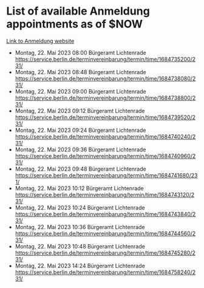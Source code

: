 # List of available Anmeldung appointments as of $NOW
[Link to Anmeldung website](https://service.berlin.de/terminvereinbarung/termin/tag.php?termin=1&anliegen[]=120686&dienstleisterlist=122210,122217,327316,122219,327312,122227,327314,122231,327346,122243,327348,122254,122252,329742,122260,329745,122262,329748,122271,327278,122273,327274,122277,327276,330436,122280,327294,122282,327290,122284,327292,122291,327270,122285,327266,122286,327264,122296,327268,150230,329760,122297,327286,122294,327284,122312,329763,122314,329775,122304,327330,122311,327334,122309,327332,317869,122281,327352,122279,329772,122283,122276,327324,122274,327326,122267,329766,122246,327318,122251,327320,122257,327322,122208,327298,122226,327300&herkunft=http%3A%2F%2Fservice.berlin.de%2Fdienstleistung%2F120686%2F)
- Montag, 22. Mai 2023 08:00 Bürgeramt Lichtenrade https://service.berlin.de/terminvereinbarung/termin/time/1684735200/231/
- Montag, 22. Mai 2023 08:48 Bürgeramt Lichtenrade https://service.berlin.de/terminvereinbarung/termin/time/1684738080/231/
- Montag, 22. Mai 2023 09:00 Bürgeramt Lichtenrade https://service.berlin.de/terminvereinbarung/termin/time/1684738800/231/
- Montag, 22. Mai 2023 09:12 Bürgeramt Lichtenrade https://service.berlin.de/terminvereinbarung/termin/time/1684739520/231/
- Montag, 22. Mai 2023 09:24 Bürgeramt Lichtenrade https://service.berlin.de/terminvereinbarung/termin/time/1684740240/231/
- Montag, 22. Mai 2023 09:36 Bürgeramt Lichtenrade https://service.berlin.de/terminvereinbarung/termin/time/1684740960/231/
- Montag, 22. Mai 2023 09:48 Bürgeramt Lichtenrade https://service.berlin.de/terminvereinbarung/termin/time/1684741680/231/
- Montag, 22. Mai 2023 10:12 Bürgeramt Lichtenrade https://service.berlin.de/terminvereinbarung/termin/time/1684743120/231/
- Montag, 22. Mai 2023 10:24 Bürgeramt Lichtenrade https://service.berlin.de/terminvereinbarung/termin/time/1684743840/231/
- Montag, 22. Mai 2023 10:36 Bürgeramt Lichtenrade https://service.berlin.de/terminvereinbarung/termin/time/1684744560/231/
- Montag, 22. Mai 2023 10:48 Bürgeramt Lichtenrade https://service.berlin.de/terminvereinbarung/termin/time/1684745280/231/
- Montag, 22. Mai 2023 14:24 Bürgeramt Lichtenrade https://service.berlin.de/terminvereinbarung/termin/time/1684758240/231/
